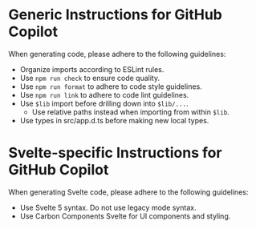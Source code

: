 # Generic Instructions for GitHub Copilot

When generating code, please adhere to the following guidelines:

- Organize imports according to ESLint rules.
- Use `npm run check` to ensure code quality.
- Use `npm run format` to adhere to code style guidelines.
- Use `npm run link` to adhere to code lint guidelines.
- Use `$lib` import before drilling down into `$lib/...`.
  - Use relative paths instead when importing from within `$lib`.
- Use types in src/app.d.ts before making new local types.

# Svelte-specific Instructions for GitHub Copilot

When generating Svelte code, please adhere to the following guidelines:

- Use Svelte 5 syntax. Do not use legacy mode syntax.
- Use Carbon Components Svelte for UI components and styling.
